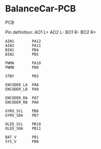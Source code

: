 # BalanceCar-PCB
PCB

Pin definition:
	AO1		L+
	AO2		L-
	BO1		R-
	BO2		R+

	AIN1		PA12
	AIN2		PA11
	BIN1		PB4
	BIN2		PB5

	PWMA		PA10
	PWMB		PB8

	STBY		PB3

	ENCODER_LA	PA8
	ENCODER_LB	PA9

	ENCODER_RA	PA7
	ENCODER_RB	PA6

	GYRO_SCL	PB6
	GYRO_SDA	PB7

	OLED_SCL	PB10
	OLED_SDA	PB11

	BAT_V		PB1
	SYS_V		PB0